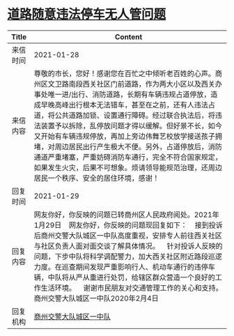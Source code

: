 # <a href="http://www.shangluo.gov.cn/zmhd/ldxxxx.jsp?urltype=leadermail.LeaderMailContentUrl&wbtreeid=1112&leadermailid=6866">道路随意违法停车无人管问题</a>
| Title |                                                                                                                                             Content                                                                                                                                             |
|:-----:|-------------------------------------------------------------------------------------------------------------------------------------------------------------------------------------------------------------------------------------------------------------------------------------------------|
| 来信时间  | 2021-01-28                                                                                                                                                                                                                                                                                      |
| 来信内容  | 尊敬的市长，您好！感谢您在百忙之中倾听老百姓的心声。商州区文卫路南段西关社区门前道路，作为两大小区以及西关办事处唯一进/出行、消防道路，长期有车辆违规占道停放，造成早晚高峰出行根本无法错车，甚至在之前，还有人违法占道，将公共道路加锁、设置通行障碍。经过联合执法后，将违法装置予以拆除，乱停放问题才得以缓解。但好景不长，如今又开始有车辆违规停放，再加上旁边伟舞艺校放学接送孩子拥堵，对周边居民出行产生极大不便。另外，占道停放后，消防通道严重堵塞，严重妨碍消防车通行，完全不符合国家规定，如果发生火灾，后果不可想象。烦请领导能规范治理，还周边居民一个秩序、安全的居住环境，感谢！ |
| 回复时间  | 2021-01-29                                                                                                                                                                                                                                                                                      |
| 回复内容  | 网友你好，你反映的问题已转商州区人民政府阅处。2021年1月29日    网友你好，你反映的问题现回复如下：    接到投诉后商州交警大队城区一中队高度重视，安排专人前往西关社区与社区负责人面对面交谈了解具体情况。    针对投诉人反映的问题，下步中队将科学调配警力，加大西关社区附近路段巡逻力度。在巡查期间发现严重影响行人、机动车通行的违停车辆，中队将从严从重进行处罚，给辖区群众营造一个良好的工作生活环境。    谢谢市民朋友对交通管理工作的关心和支持。商州交警大队城区一中队2020年2月4日                                       |
| 回复机构  | <a href="../../category/agencies/商州交警大队城区一中队.md">商州交警大队城区一中队</a>                                                                                                                                                                                                                                |